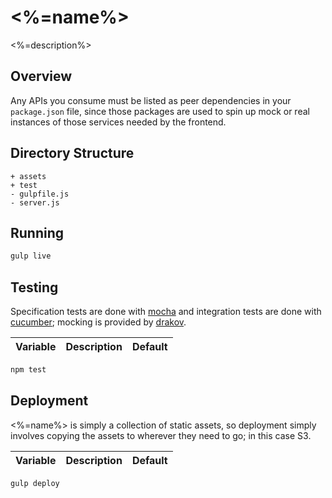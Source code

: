 # <%=name%>

<%=description%>

## Overview

Any APIs you consume must be listed as peer dependencies in your `package.json` file, since those packages are used to spin up mock or real instances of those services needed by the frontend.

## Directory Structure

```
+ assets
+ test
- gulpfile.js
- server.js
```

## Running

```sh
gulp live
```

## Testing

Specification tests are done with [mocha] and integration tests are done with [cucumber]; mocking is provided by [drakov].

| Variable | Description | Default |
| -------- | ----------- | ------- |

```sh
npm test
```

## Deployment

<%=name%> is simply a collection of static assets, so deployment simply involves copying the assets to wherever they need to go; in this case S3.


| Variable | Description | Default |
| -------- | ----------- | ------- |

```sh
gulp deploy
```

[mocha]: https://www.npmjs.com/package/mocha
[cucumber]: https://www.npmjs.com/package/cucumberjs
[drakov]: https://www.npmjs.com/package/drakov
